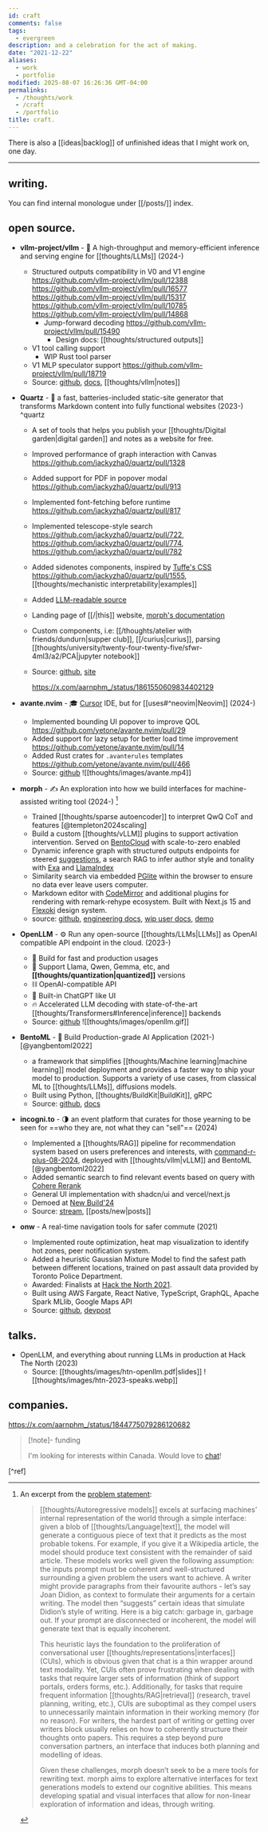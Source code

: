 ```yaml
---
id: craft
comments: false
tags:
  - evergreen
description: and a celebration for the act of making.
date: "2021-12-22"
aliases:
  - work
  - portfolio
modified: 2025-08-07 16:26:36 GMT-04:00
permalinks:
  - /thoughts/work
  - /craft
  - /portfolio
title: craft.
---
```


There is also a [[ideas|backlog]] of unfinished ideas that I might work on, one day.

---

## writing.

You can find internal monologue under [[/posts/]] index.

## open source.

- **vllm-project/vllm** - :seedling: A high-throughput and memory-efficient inference and serving engine for [[thoughts/LLMs]] (2024-)
  - Structured outputs compatibility in V0 and V1 engine https://github.com/vllm-project/vllm/pull/12388 https://github.com/vllm-project/vllm/pull/16577 https://github.com/vllm-project/vllm/pull/15317 https://github.com/vllm-project/vllm/pull/10785 https://github.com/vllm-project/vllm/pull/14868
    - Jump-forward decoding https://github.com/vllm-project/vllm/pull/15490
      - Design docs: [[thoughts/structured outputs]]
  - V1 tool calling support
    - WIP Rust tool parser
  - V1 MLP speculator support https://github.com/vllm-project/vllm/pull/18719
  - Source: [github](https://github.com/vllm-project/vllm), [docs](docs.vllm.ai), [[thoughts/vllm|notes]]

- **Quartz** - :seedling: a fast, batteries-included static-site generator that transforms Markdown content into fully functional websites (2023-) ^quartz
  - A set of tools that helps you publish your [[thoughts/Digital garden|digital garden]] and notes as a website for free.
  - Improved performance of graph interaction with Canvas https://github.com/jackyzha0/quartz/pull/1328
  - Added support for PDF in popover modal https://github.com/jackyzha0/quartz/pull/913
  - Implemented font-fetching before runtime https://github.com/jackyzha0/quartz/pull/817
  - Implemented telescope-style search https://github.com/jackyzha0/quartz/pull/722, https://github.com/jackyzha0/quartz/pull/774, https://github.com/jackyzha0/quartz/pull/782
  - Added sidenotes components, inspired by [Tuffe's CSS](https://edwardtufte.github.io/tufte-css/) https://github.com/jackyzha0/quartz/pull/1555, [[thoughts/mechanistic interpretability|examples]]
  - Added [LLM-readable source](https://x.com/aarnphm_/status/1857955302110376342)
  - Landing page of [[/|this]] website, [morph's documentation](https://engineering.morph-editor.app)
  - Custom components, i.e: [[/thoughts/atelier with friends/dundurn|supper club]], [[/curius|curius]], parsing [[thoughts/university/twenty-four-twenty-five/sfwr-4ml3/a2/PCA|jupyter notebook]]
  - Source: [github](https://github.com/jackyzha0/quartz), [site](https://quartz.jzhao.xyz/)

    https://x.com/aarnphm_/status/1861550609834402129

- **avante.nvim** - :mortar_board: [Cursor](https://www.cursor.com/) IDE, but for [[uses#^neovim|Neovim]] (2024-)
  - Implemented bounding UI popover to improve QOL https://github.com/yetone/avante.nvim/pull/29
  - Added support for lazy setup for better load time improvement https://github.com/yetone/avante.nvim/pull/14
  - Added Rust crates for `.avanterules` templates https://github.com/yetone/avante.nvim/pull/466
  - Source: [github](https://github.com/yetone/avante.nvim)
    ![[thoughts/images/avante.mp4]]

- **morph** - :writing_hand: An exploration into how we build interfaces for machine-assisted writing tool (2024-) [^morph]
  - Trained [[thoughts/sparse autoencoder]] to interpret QwQ CoT and features [@templeton2024scaling]
  - Build a custom [[thoughts/vLLM]] plugins to support activation intervention. Served on [BentoCloud](https://bentoml.com/cloud) with scale-to-zero enabled
  - Dynamic inference graph with structured outputs endpoints for steered [suggestions](https://github.com/aarnphm/morph/blob/cd5f916776273aea5d27c5ed08e300e3ca04a1f5/python/asteraceae/service.py#L748), a search RAG to infer author style and tonality with [Exa](https://exa.ai) and [LlamaIndex](https://www.llamaindex.ai/)
  - Similarity search via embedded [PGlite](https://pglite.dev/) within the browser to ensure no data ever leave users computer.
  - Markdown editor with [CodeMirror](https://codemirror.net/6/doc/manual.html) and additional plugins for rendering with remark-rehype ecosystem. Built with Next.js 15 and [Flexoki](https://stephango.com/flexoki) design system.
  - source: [github](https://github.com/aarnphm/morph), [engineering docs](https://engineering.morph-editor.app/), [wip user docs](https://docs.morph-editor.app), [demo](https://morph-editor.app)

- **OpenLLM** - :gear: Run any open-source [[thoughts/LLMs|LLMs]] as OpenAI compatible API endpoint in the cloud. (2023-)
  - 🔬 Build for fast and production usages
  - 🚂 Support Llama, Qwen, Gemma, etc, and **[[thoughts/quantization|quantized]]** versions
  - ⛓️ OpenAI-compatible API
  - 💬 Built-in ChatGPT like UI
  - 🔥 Accelerated LLM decoding with state-of-the-art [[thoughts/Transformers#Inference|inference]] backends
  - Source: [github](https://github.com/bentoml/openllm)
    ![[thoughts/images/openllm.gif]]

- **BentoML** - :bento: Build Production-grade AI Application (2021-) [@yangbentoml2022]
  - a framework that simplifies [[thoughts/Machine learning|machine learning]] model deployment and provides a faster way to ship your model to production. Supports a variety of use cases, from classical ML to [[thoughts/LLMs]], diffusions models.
  - Built using Python, [[thoughts/BuildKit|BuildKit]], gRPC
  - Source: [github](https://github.com/bentoml/bentoml), [docs](https://docs.bentoml.com)

- **incogni.to** - :last_quarter_moon: an event platform that curates for those yearning to be seen for ==who they are, not what they can "sell"== (2024)
  - Implemented a [[thoughts/RAG]] pipeline for recommendation system based on users preferences and interests, with [command-r-plus-08-2024](https://huggingface.co/CohereForAI/c4ai-command-r-plus), deployed with [[thoughts/vllm|vLLM]] and BentoML [@yangbentoml2022]
  - Added semantic search to find relevant events based on query with [Cohere Rerank](https://cohere.com/rerank)
  - General UI implementation with shadcn/ui and vercel/next.js
  - Demoed at [New Build'24](https://x.com/newsystems_/status/1828455648377327976)
  - Source: [stream](https://x.com/i/broadcasts/1OwxWNvzRejJQ), [[posts/new|posts]]

- **onw** - A real-time navigation tools for safer commute (2021)
  - Implemented route optimization, heat map visualization to identify hot zones, peer notification system.
  - Added a heuristic Gaussian Mixture Model to find the safest path between different locations, trained on past assault data provided by Toronto Police Department.
  - Awarded: Finalists at [Hack the North 2021](https://devpost.com/software/twogether).
  - Built using AWS Fargate, React Native, TypeScript, GraphQL, Apache Spark MLlib, Google Maps API
  - Source: [github](https://github.com/tiproad/omw), [devpost](https://devpost.com/software/twogether)

[^morph]:
    An excerpt from the [problem statement](https://engineering.morph-editor.app/ProblemStatementAndGoals/ProblemStatement):

    > [[thoughts/Autoregressive models]] excels at surfacing machines’ internal representation of the world through a simple interface: given a blob of [[thoughts/Language|text]], the model will generate a contiguous piece of text that it predicts as the most probable tokens. For example, if you give it a Wikipedia article, the model should produce text consistent with the remainder of said article. These models works well given the following assumption: the inputs prompt must be coherent and well-structured surrounding a given problem the users want to achieve. A writer might provide paragraphs from their favourite authors - let’s say Joan Didion, as context to formulate their arguments for a certain writing. The model then “suggests” certain ideas that simulate Didion’s style of writing. Here is a big catch: garbage in, garbage out. If your prompt are disconnected or incoherent, the model will generate text that is equally incoherent.
    >
    > This heuristic lays the foundation to the proliferation of conversational user [[thoughts/representations|interfaces]] (CUIs), which is obvious given that chat is a thin wrapper around text modality. Yet, CUIs often prove frustrating when dealing with tasks that require larger sets of information (think of support portals, orders forms, etc.). Additionally, for tasks that require frequent information [[thoughts/RAG|retrieval]] (research, travel planning, writing, etc.), CUIs are suboptimal as they compel users to unnecessarily maintain information in their working memory (for no reason). For writers, the hardest part of writing or getting over writers block usually relies on how to coherently structure their thoughts onto papers. This requires a step beyond pure conversation partners, an interface that induces both planning and modelling of ideas.
    >
    > Given these challenges, morph doesn’t seek to be a mere tools for rewriting text. morph aims to explore alternative interfaces for text generations models to extend our cognitive abilities. This means developing spatial and visual interfaces that allow for non-linear exploration of information and ideas, through writing.

## talks.

- OpenLLM, and everything about running LLMs in production at Hack The North (2023)
  - Source: [[thoughts/images/htn-openllm.pdf|slides]]
    ![[thoughts/images/htn-2023-speaks.webp]]

## companies.

https://x.com/aarnphm_/status/1844775079286120682

> [!note]- funding
>
> I'm looking for interests within Canada. Would love to [chat](mailto:contact@aarnphm.xyz)!

[^ref]
